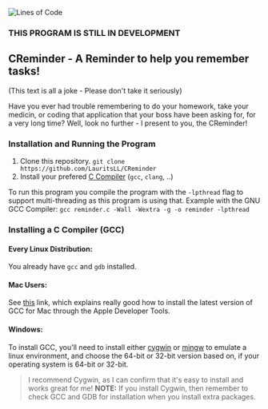 ![Lines of Code](https://tokei.rs/b1/github/LauritsLL/CReminder?category=code) 

### **THIS PROGRAM IS STILL IN DEVELOPMENT**

## CReminder - A Reminder to help you remember tasks!

(This text is all a joke - Please don't take it seriously)

Have you ever had trouble remembering to do your homework, take your medicin, or coding that application that your boss have been asking for, for a very long time?
Well, look no further - I present to you, the CReminder!

### Installation and Running the Program

1. Clone this repository.
`git clone https://github.com/LauritsLL/CReminder`
2. Install your prefered [C Compiler](#inst-c-compiler) (`gcc`, `clang`, ..)

To run this program you compile the program with the `-lpthread` flag to support multi-threading as this program is using that.
Example with the GNU GCC Compiler:
`gcc reminder.c -Wall -Wextra -g -o reminder -lpthread`

### Installing a C Compiler (GCC) <a name="inst-c-compiler"></a>

#### Every Linux Distribution:
You already have `gcc` and `gdb` installed.

#### Mac Users:
See [this](https://mkyong.com/mac/how-to-install-gcc-compiler-on-mac-os-x/) link, which explains really good how to install the latest version of GCC for Mac through the Apple Developer Tools.

#### Windows:
To install GCC, you'll need to install either [cygwin](https://cygwin.com/install.html) or [mingw](https://osdn.net/projects/mingw/releases/) to emulate a linux environment, and choose the 64-bit or 32-bit version based on, if your operating system is 64-bit or 32-bit.
> I recommend Cygwin, as I can confirm that it's easy to install and works great for me!
**NOTE:** If you install Cygwin, then remember to check GCC and GDB for installation when you install extra packages.
